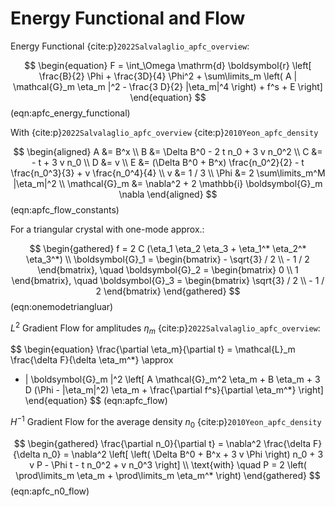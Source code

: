 # Energy Functional and Flow

Energy Functional {cite:p}`2022Salvalaglio_apfc_overview`:

$$
\begin{equation}
    F = \int_\Omega \mathrm{d} \boldsymbol{r} \left[
        \frac{B}{2} \Phi + \frac{3D}{4} \Phi^2 +
        \sum\limits_m \left(
            A | \mathcal{G}_m \eta_m |^2 - \frac{3 D}{2} |\eta_m|^4
        \right)
        + f^s + E
    \right]
\end{equation}
$$ (eqn:apfc_energy_functional)

With {cite:p}`2022Salvalaglio_apfc_overview` {cite:p}`2010Yeon_apfc_density`

$$
\begin{aligned}
A &= B^x \\
B &= \Delta B^0 - 2 t n_0 + 3 v n_0^2 \\
C &= - t + 3 v n_0 \\
D &= v \\
E &= (\Delta B^0 + B^x) \frac{n_0^2}{2} - t \frac{n_0^3}{3} + v \frac{n_0^4}{4} \\
v &= 1 / 3 \\
\Phi &= 2 \sum\limits_m^M |\eta_m|^2 \\
\mathcal{G}_m &= \nabla^2 + 2 \mathbb{i} \boldsymbol{G}_m \nabla
\end{aligned}
$$ (eqn:apfc_flow_constants)

For a triangular crystal with one-mode approx.:

$$
\begin{gathered}
f = 2 C (\eta_1 \eta_2 \eta_3 + \eta_1^* \eta_2^* \eta_3^*) \\
\boldsymbol{G}_1 = \begin{bmatrix} - \sqrt{3} / 2 \\ - 1 / 2 \end{bmatrix}, \quad
\boldsymbol{G}_2 = \begin{bmatrix} 0 \\ 1 \end{bmatrix}, \quad
\boldsymbol{G}_3 = \begin{bmatrix} \sqrt{3} / 2 \\ - 1 / 2 \end{bmatrix}
\end{gathered}
$$ (eqn:onemodetriangluar)

$L^2$ Gradient Flow for amplitudes $\eta_m$ {cite:p}`2022Salvalaglio_apfc_overview`:

$$
\begin{equation}
\frac{\partial \eta_m}{\partial t} = \mathcal{L}_m \frac{\delta F}{\delta \eta_m^*} \approx
- | \boldsymbol{G}_m |^2 \left[
    A \mathcal{G}_m^2 \eta_m + B \eta_m + 3 D (\Phi - |\eta_m|^2) \eta_m + \frac{\partial f^s}{\partial \eta_m^*}
\right]
\end{equation}
$$ (eqn:apfc_flow)

$H^{-1}$ Gradient Flow for the average density $n_0$ {cite:p}`2010Yeon_apfc_density`

$$
\begin{gathered}
\frac{\partial n_0}{\partial t} =
\nabla^2 \frac{\delta F}{\delta n_0} =
\nabla^2 \left[
    \left(
        \Delta B^0 + B^x + 3 v \Phi
    \right) n_0
    + 3 v P - \Phi t
    - t n_0^2 + v n_0^3
\right] \\
\text{with} \quad
P = 2 \left(
    \prod\limits_m \eta_m + \prod\limits_m \eta_m^*
\right)
\end{gathered}
$$ (eqn:apfc_n0_flow)

